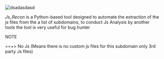 ![dsadasdasd](https://github.com/user-attachments/assets/1535def2-3486-4809-9084-1d5ccd5f7d8c)

  
_Js_Recon_ is a Python-based tool designed to automate the extraction of the js files from the a list of subdomains, to conduct Js Analysis by another tools
the tool is very useful for bug hunter

NOTE
 
==+> No Js (Means there is no custom js files for this subdomain only 3rd party Js files) 
